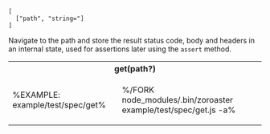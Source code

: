 ```# get => Tester
[
  ["path", "string="]
]
```

Navigate to the path and store the result status code, body and headers in an internal state, used for assertions later using the `assert` method.

<table>
<tr><th colspan="2">get(path?)</th></tr>
<!-- block-start -->
<tr><td>

%EXAMPLE: example/test/spec/get%
</td>
<td>

%/FORK node_modules/.bin/zoroaster example/test/spec/get.js -a%
</td></tr>
</table>
